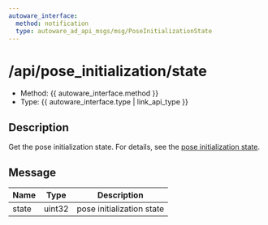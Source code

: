 ```yaml
---
autoware_interface:
  method: notification
  type: autoware_ad_api_msgs/msg/PoseInitializationState
---
```


# /api/pose_initialization/state

- Method: {{ autoware_interface.method }}
- Type: {{ autoware_interface.type | link_api_type }}

## Description

Get the pose initialization state. For details, see the [pose initialization state](../../../features/pose-initialization-state.md).

## Message

| Name  | Type   | Description               |
| ----- | ------ | ------------------------- |
| state | uint32 | pose initialization state |
